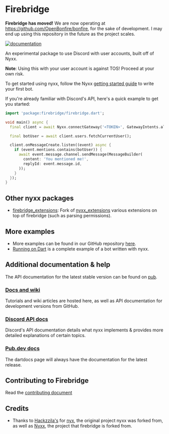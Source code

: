 # Firebridge

**Firebridge has moved!**
We are now operating at https://github.com/OpenBonfire/bonfire, for the sake of development. I may end up using this repository in the future as the project scales.

[![documentation](https://img.shields.io/badge/Documentation-nyxx-yellow.svg)](https://pub.dev/documentation/nyxx/latest/)

An experimental package to use Discord with user accounts, built off of Nyxx.

**Note**: Using this with your user account is against TOS! Proceed at your own risk.

To get started using nyxx, follow the Nyxx [getting started guide](https://nyxx.l7ssha.xyz/docs/tutorials/writing_your_first_bot) to write your first bot.

If you're already familiar with Discord's API, here's a quick example to get you started:
```dart
import 'package:firebridge/firebridge.dart';

void main() async {
  final client = await Nyxx.connectGateway('<TOKEN>', GatewayIntents.allUnprivileged);

  final botUser = await client.users.fetchCurrentUser();

  client.onMessageCreate.listen((event) async {
    if (event.mentions.contains(botUser)) {
      await event.message.channel.sendMessage(MessageBuilder(
        content: 'You mentioned me!',
        replyId: event.message.id,
      ));
    }
  });
}
```

## Other nyxx packages

- [firebridge_extensions](https://github.com/OpenBonfire/firebridge_extensions): Fork of [nyxx_extensions](https://github.com/nyxx-discord/nyxx_extensions) various extensions on top of firebridge (such as parsing permissions).

## More examples

- More examples can be found in our GitHub repository [here](https://github.com/nyxx-discord/nyxx/tree/main/example).
- [Running on Dart](https://github.com/nyxx-discord/running_on_dart) is a complete example of a bot written with nyxx.

## Additional documentation & help

The API documentation for the latest stable version can be found on [pub](https://pub.dev/documentation/nyxx).

### [Docs and wiki](https://nyxx.l7ssha.xyz)
Tutorials and wiki articles are hosted here, as well as API documentation for development versions from GitHub.

### [Discord API docs](https://discord.dev/)
Discord's API documentation details what nyxx implements & provides more detailed explanations of certain topics.

### [Pub.dev docs](https://pub.dev/documentation/nyxx)
The dartdocs page will always have the documentation for the latest release.

## Contributing to Firebridge

Read the [contributing document](https://github.com/OpenBonfire/firebridge/blob/dev/CONTRIBUTING.md)

## Credits 

- Thanks to [Hackzzila's](https://github.com/Hackzzila) for [nyx](https://github.com/Hackzzila/nyx), the original project nyxx was forked from, as well as [Nyxx](https://github.com/nyxx-discord/nyxx), the project that firebridge is forked from.
